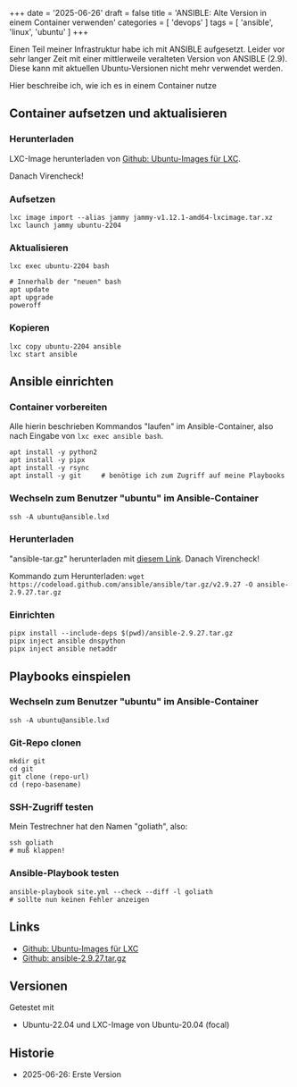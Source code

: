 +++
date = '2025-06-26'
draft = false
title = 'ANSIBLE: Alte Version in einem Container verwenden'
categories = [ 'devops' ]
tags = [ 'ansible', 'linux', 'ubuntu' ]
+++

<!--ANSIBLE: Alte Version in einem Container verwenden-->
<!--======================================-->

Einen Teil meiner Infrastruktur habe ich mit ANSIBLE
aufgesetzt. Leider vor sehr langer Zeit mit einer mittlerweile
veralteten Version von ANSIBLE (2.9). Diese kann mit aktuellen
Ubuntu-Versionen nicht mehr verwendet werden.

Hier beschreibe ich, wie ich es in einem Container nutze

<!--more-->

## Container aufsetzen und aktualisieren

### Herunterladen

LXC-Image herunterladen von
[Github: Ubuntu-Images für LXC](https://github.com/uli-heller/lxc-ubuntu-i386-amd64/releases/tag/v1.12.1).

Danach Virencheck!

### Aufsetzen

```
lxc image import --alias jammy jammy-v1.12.1-amd64-lxcimage.tar.xz
lxc launch jammy ubuntu-2204
```

### Aktualisieren

```
lxc exec ubuntu-2204 bash

# Innerhalb der "neuen" bash
apt update
apt upgrade
poweroff
```

### Kopieren

```
lxc copy ubuntu-2204 ansible
lxc start ansible
```

## Ansible einrichten

### Container vorbereiten

Alle hierin beschrieben Kommandos
"laufen" im Ansible-Container, also
nach Eingabe von `lxc exec ansible bash`.

```
apt install -y python2
apt install -y pipx
apt install -y rsync
apt install -y git     # benötige ich zum Zugriff auf meine Playbooks
```

### Wechseln zum Benutzer "ubuntu" im Ansible-Container

```
ssh -A ubuntu@ansible.lxd
```

### Herunterladen

"ansible-tar.gz" herunterladen mit
[diesem Link](https://codeload.github.com/ansible/ansible/tar.gz/v2.9.27).
Danach Virencheck!

Kommando zum Herunterladen:
`wget https://codeload.github.com/ansible/ansible/tar.gz/v2.9.27 -O ansible-2.9.27.tar.gz`

### Einrichten

```
pipx install --include-deps $(pwd)/ansible-2.9.27.tar.gz
pipx inject ansible dnspython
pipx inject ansible netaddr
```

## Playbooks einspielen

### Wechseln zum Benutzer "ubuntu" im Ansible-Container

```
ssh -A ubuntu@ansible.lxd
```

### Git-Repo clonen

```
mkdir git
cd git
git clone (repo-url)
cd (repo-basename)
```

### SSH-Zugriff testen

Mein Testrechner hat den Namen "goliath", also:

```
ssh goliath
# muß klappen!
```

### Ansible-Playbook testen

```
ansible-playbook site.yml --check --diff -l goliath
# sollte nun keinen Fehler anzeigen
```

Links
-----

- [Github: Ubuntu-Images für LXC](https://github.com/uli-heller/lxc-ubuntu-i386-amd64/releases/tag/v1.12.1)
- [Github: ansible-2.9.27.tar.gz](https://codeload.github.com/ansible/ansible/tar.gz/v2.9.27)

Versionen
---------

Getestet mit

- Ubuntu-22.04 und LXC-Image von Ubuntu-20.04 (focal)

Historie
--------

- 2025-06-26: Erste Version
